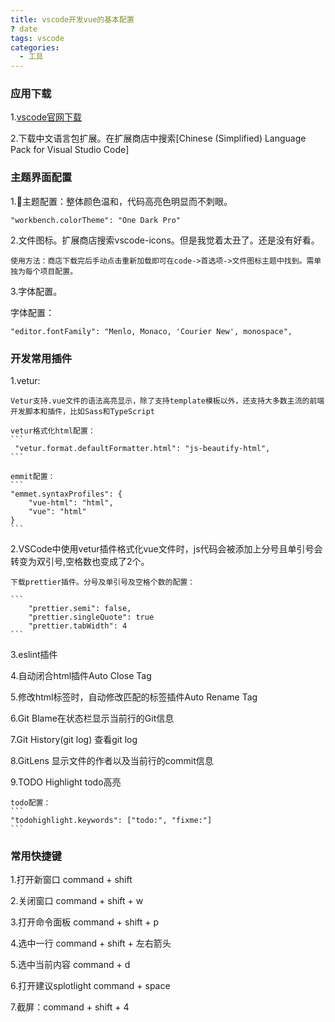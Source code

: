```yaml
---
title: vscode开发vue的基本配置
? date
tags: vscode
categories:
  - 工具
---
```


### 应用下载

1.[vscode官网下载](https://code.visualstudio.com/)

2.下载中文语言包扩展。在扩展商店中搜索[Chinese (Simplified) Language Pack for Visual Studio Code]

### 主题界面配置

1.主题配置：整体颜色温和，代码高亮色明显而不刺眼。

<!-- more -->

```
"workbench.colorTheme": "One Dark Pro"
```

2.文件图标。扩展商店搜索vscode-icons。但是我觉着太丑了。还是没有好看。

    使用方法：商店下载完后手动点击重新加载即可在code->首选项->文件图标主题中找到。需单独为每个项目配置。

3.字体配置。

字体配置：
```
"editor.fontFamily": "Menlo, Monaco, 'Courier New', monospace",
```

### 开发常用插件

1.vetur:

    Vetur支持.vue文件的语法高亮显示，除了支持template模板以外，还支持大多数主流的前端开发脚本和插件，比如Sass和TypeScript  

    vetur格式化html配置：
    ```
     "vetur.format.defaultFormatter.html": "js-beautify-html",
    ```

    emmit配置：
    ```
    "emmet.syntaxProfiles": {
        "vue-html": "html",
        "vue": "html"
    }
    ```
  
2.VSCode中使用vetur插件格式化vue文件时，js代码会被添加上分号且单引号会转变为双引号,空格数也变成了2个。

    下载prettier插件。分号及单引号及空格个数的配置：

    ```
        "prettier.semi": false,
        "prettier.singleQuote": true
        "prettier.tabWidth": 4
    ```

3.eslint插件

4.自动闭合html插件Auto Close Tag

5.修改html标签时，自动修改匹配的标签插件Auto Rename Tag

6.Git Blame在状态栏显示当前行的Git信息

7.Git History(git log) 查看git log

8.GitLens 显示文件的作者以及当前行的commit信息

9.TODO Highlight todo高亮

    todo配置：
    ```
    "todohighlight.keywords": ["todo:", "fixme:"]
    ```

### 常用快捷键

1.打开新窗口 command + shift

2.关闭窗口 command + shift + w

3.打开命令面板 command + shift + p

4.选中一行 command + shift + 左右箭头

5.选中当前内容 command + d

6.打开建议splotlight command + space

7.截屏：command + shift + 4






